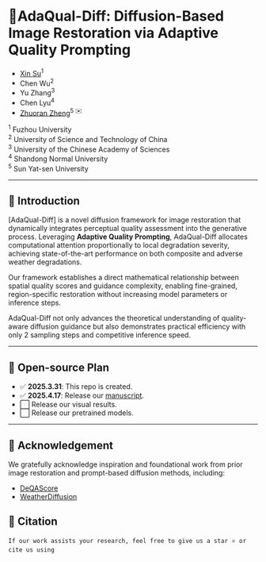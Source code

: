 # 🚀AdaQual-Diff: Diffusion-Based Image Restoration via Adaptive Quality Prompting
* [Xin Su](https://scholar.google.com/citations?user=0AvoocgAAAAJ&hl=zh-CN)<sup>1</sup>  
* Chen Wu<sup>2</sup>  
* Yu Zhang<sup>3</sup>  
* Chen Lyu<sup>4</sup>  
* [Zhuoran Zheng](https://scholar.google.com/citations?user=pXzPL-sAAAAJ&hl=zh-CN)<sup>5 ✉️</sup>  

<sup>1</sup> Fuzhou University  
<sup>2</sup> University of Science and Technology of China  
<sup>3</sup> University of the Chinese Academy of Sciences  
<sup>4</sup> Shandong Normal University  
<sup>5</sup> Sun Yat-sen University  

---

## 🌿 Introduction

[AdaQual-Diff] is a novel diffusion framework for image restoration that dynamically integrates perceptual quality assessment into the generative process. Leveraging **Adaptive Quality Prompting**, AdaQual-Diff allocates computational attention proportionally to local degradation severity, achieving state-of-the-art performance on both composite and adverse weather degradations.

Our framework establishes a direct mathematical relationship between spatial quality scores and guidance complexity, enabling fine-grained, region-specific restoration without increasing model parameters or inference steps.

AdaQual-Diff not only advances the theoretical understanding of quality-aware diffusion guidance but also demonstrates practical efficiency with only 2 sampling steps and competitive inference speed.

---
## 📑 Open-source Plan 
- ✅ **2025.3.31**: This repo is created.
- ✅ **2025.4.17**: Release our [manuscript](https://arxiv.org/abs/2504.12605).
- ⬜ Release our visual results.
- ⬜ Release our pretrained models.
---
## 🙏 Acknowledgement

We gratefully acknowledge inspiration and foundational work from prior image restoration and prompt-based diffusion methods, including:

- [DeQAScore](https://github.com/zhiyuanyou/DeQA-Score)
- [WeatherDiffusion](https://github.com/IGITUGraz/WeatherDiffusion)

 
## 📄 Citation 
```
If our work assists your research, feel free to give us a star ⭐ or cite us using


```
